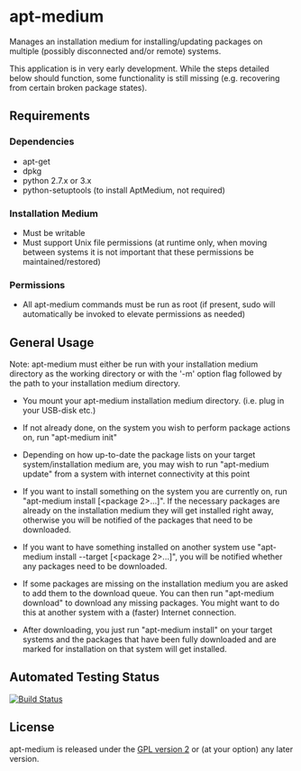 # apt-medium
Manages an installation medium for installing/updating packages on multiple (possibly disconnected and/or remote) systems.

This application is in very early development. While the steps detailed below should function, some functionality is still missing (e.g. recovering from certain broken package states).
## Requirements
### Dependencies
- apt-get
- dpkg
- python 2.7.x or 3.x
- python-setuptools (to install AptMedium, not required)
### Installation Medium
- Must be writable
- Must support Unix file permissions (at runtime only, when moving between systems it is not important that these permissions be maintained/restored)
### Permissions
- All apt-medium commands must be run as root (if present, sudo will automatically be invoked to elevate permissions as needed)

## General Usage
Note: apt-medium must either be run with your installation medium directory as the working directory or with the '-m' option flag followed by the path to your installation medium directory.

* You mount your apt-medium installation medium directory. (i.e. plug in your USB-disk etc.)

* If not already done, on the system you wish to perform package actions on, run "apt-medium init"

* Depending on how up-to-date the package lists on your target system/installation medium are, you may wish to run "apt-medium update" from a system with internet connectivity at this point

* If you want to install something on the system you are currently on, run "apt-medium install <package> [<package 2>...]". If the necessary packages are already on the installation medium they will get installed right away, otherwise you will be notified of the packages that need to be downloaded.
   
* If you want to have something installed on another system use "apt-medium install --target <hostname> <package> [<package 2>...]", you will be notified whether any packages need to be downloaded.

* If some packages are missing on the installation medium you are asked to add them to the download queue. You can then run "apt-medium download" to download any missing packages. You might want to do this at another system with a (faster) Internet connection.

* After downloading, you just run "apt-medium install" on your target systems and the packages that have been fully downloaded and are marked for installation on that system will get installed.

## Automated Testing Status
[![Build Status](https://travis-ci.org/haveagr8day/AptMedium.svg?branch=master)](https://travis-ci.org/haveagr8day/AptMedium)

## License
apt-medium is released under the [GPL version 2](https://opensource.org/licenses/GPL-2.0) or (at your option) any later version.
